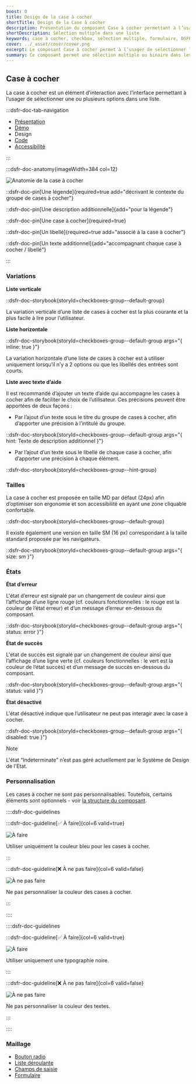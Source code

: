```yaml
---
boost: 0
title: Design de la case à cocher
shortTitle: Design de la Case à cocher
description: Présentation du composant Case à cocher permettant à l’usager de sélectionner une ou plusieurs options dans une liste de manière indépendante.
shortDescription: Sélection multiple dans une liste
keywords: case à cocher, checkbox, sélection multiple, formulaire, DSFR, design système, accessibilité, interface
cover: ../_asset/cover/cover.png
excerpt: Le composant Case à cocher permet à l’usager de sélectionner librement une ou plusieurs options dans un ensemble de choix. Il est utilisé seul ou en groupe, avec ou sans texte d’aide.
summary: Ce composant permet une sélection multiple ou binaire dans les interfaces, particulièrement dans les formulaires. Il peut être utilisé seul pour un choix isolé, ou en liste pour plusieurs options. Des variantes avec texte d’aide sont proposées pour améliorer la compréhension. Il respecte les contraintes d’ergonomie, d’accessibilité et de cohérence éditoriale, sans personnalisation graphique.
---
```


## Case à cocher

La case à cocher est un élément d’interaction avec l’interface permettant à l’usager de sélectionner une ou plusieurs options dans une liste.

:::dsfr-doc-tab-navigation

- [Présentation](../index.md)
- [Démo](../demo/index.md)
- Design
- [Code](../code/index.md)
- [Accessibilité](../accessibility/index.md)

:::

:::dsfr-doc-anatomy{imageWidth=384 col=12}

![Anatomie de la case à cocher](../_asset/anatomy/anatomy-1.png)

::dsfr-doc-pin[Une légende]{required=true add="décrivant le contexte du groupe de cases à cocher"}

::dsfr-doc-pin[Une description additionnelle]{add="pour la légende"}

::dsfr-doc-pin[Une case à cocher]{required=true}

::dsfr-doc-pin[Un libellé]{required=true add="associé à la case à cocher"}

::dsfr-doc-pin[Un texte additionnel]{add="accompagnant chaque case à cocher / libellé"}

:::

### Variations

**Liste verticale**

::dsfr-doc-storybook{storyId=checkboxes-group--default-group}

La variation verticale d’une liste de cases à cocher est la plus courante et la plus facile à lire pour l’utilisateur.

**Liste horizontale**

::dsfr-doc-storybook{storyId=checkboxes-group--default-group args="{ inline: true }"}

La variation horizontale d’une liste de cases à cocher est à utiliser uniquement lorsqu’il n’y a 2 options ou que les libellés des entrées sont courts.

**Liste avec texte d’aide**

Il est recommandé d’ajouter un texte d’aide qui accompagne les cases à cocher afin de faciliter le choix de l’utilisateur. Ces précisions peuvent être apportées de deux façons :

- Par l’ajout d’un texte sous le titre du groupe de cases à cocher, afin d’apporter une précision à l’intitulé du groupe.

::dsfr-doc-storybook{storyId=checkboxes-group--default-group args="{ hint: Texte de description additionnel }"}

- Par l’ajout d’un texte sous le libellé de chaque case à cocher, afin d’apporter une précision à chaque élément.

::dsfr-doc-storybook{storyId=checkboxes-group--hint-group}


### Tailles

La case à cocher est proposée en taille MD par défaut (24px) afin d’optimiser son ergonomie et son accessibilité en ayant une zone cliquable confortable.

::dsfr-doc-storybook{storyId=checkboxes-group--default-group}

Il existe également une version en taille SM (16 px) correspondant à la taille standard proposée par les navigateurs.

::dsfr-doc-storybook{storyId=checkboxes-group--default-group args="{ size: sm }"}

### États

**État d’erreur**

L'état d’erreur est signalé par un changement de couleur ainsi que l’affichage d’une ligne rouge (cf. couleurs fonctionnelles : le rouge est la couleur de l’état erreur) et d’un message d’erreur en-dessous du composant.

::dsfr-doc-storybook{storyId=checkboxes-group--default-group args="{ status: error }"}

**État de succès**

L'état de succès est signalé par un changement de couleur ainsi que l’affichage d’une ligne verte (cf. couleurs fonctionnelles : le vert est la couleur de l’état succès) et d’un message de succès en-dessous du composant.

::dsfr-doc-storybook{storyId=checkboxes-group--default-group args="{ status: valid }"}

**État désactivé**

L'état désactivé indique que l’utilisateur ne peut pas interagir avec la case à cocher.

::dsfr-doc-storybook{storyId=checkboxes-group--default-group args="{ disabled: true }"}

> [!NOTE]
> L'état “Indeterminate” n’est pas géré actuellement par le Système de Design de l'Etat.

### Personnalisation

Les cases à cocher ne sont pas personnalisables. Toutefois, certains éléments sont optionnels - voir [la structure du composant](#case-à-cocher).

::::dsfr-doc-guidelines

:::dsfr-doc-guideline[✅ À faire]{col=6 valid=true}

![À faire](../_asset/custom/do-1.png)

Utiliser uniquement la couleur bleu pour les cases à cocher.

:::

:::dsfr-doc-guideline[❌ À ne pas faire]{col=6 valid=false}

![À ne pas faire](../_asset/custom/dont-1.png)

Ne pas personnaliser la couleur des cases à cocher.

:::

::::

::::dsfr-doc-guidelines

:::dsfr-doc-guideline[✅ À faire]{col=6 valid=true}

![À faire](../_asset/custom/do-2.png)

Utiliser uniquement une typographie noire.

:::

:::dsfr-doc-guideline[❌ À ne pas faire]{col=6 valid=false}

![À ne pas faire](../_asset/custom/dont-2.png)

Ne pas personnaliser la couleur des textes.

:::

::::

### Maillage

- [Bouton radio](../../../../radio/_part/doc/index.md)
- [Liste déroulante](../../../../select/_part/doc/index.md)
- [Champs de saisie](../../../../input/_part/doc/index.md)
- [Formulaire](../../../../form/_part/doc/index.md)
